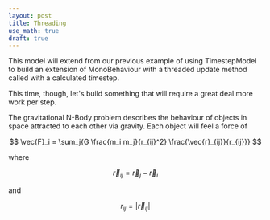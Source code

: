 ```yaml
---
layout: post
title: Threading
use_math: true
draft: true
---
```


This model will extend from our previous example of using TimestepModel to build an extension of MonoBehaviour with a threaded update method called with a calculated timestep.

This time, though, let's build something that will require a great deal more work per step.

The gravitational N-Body problem describes the behaviour of objects in space attracted to each other via gravity. Each object will feel a force of

$$
\vec{F}_i = \sum_j{G \frac{m_i m_j}{r_{ij}^2}  \frac{\vec{r}_{ij}}{r_{ij}}}
$$

where

$$
\vec{r}_{ij} = \vec{r}_j-\vec{r}_i
$$

and

$$
r_{ij} = |\vec{r}_{ij}|
$$
